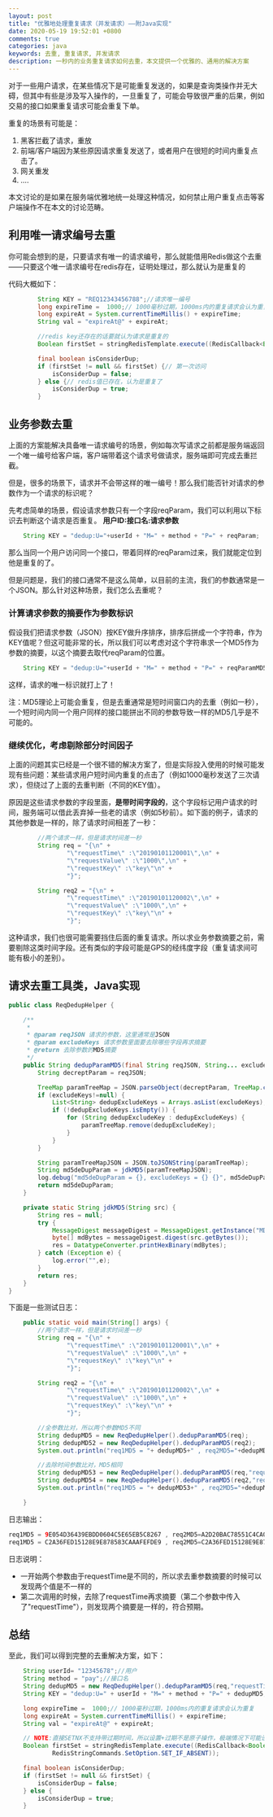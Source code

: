 ```yaml
---
layout: post
title: "优雅地处理重复请求（并发请求）——附Java实现"
date: 2020-05-19 19:52:01 +0800
comments: true
categories: java
keywords: 去重, 重复请求, 并发请求
description: 一秒内的业务重复请求如何去重，本文提供一个优雅的、通用的解决方案
---
```


对于一些用户请求，在某些情况下是可能重复发送的，如果是查询类操作并无大碍，但其中有些是涉及写入操作的，一旦重复了，可能会导致很严重的后果，例如交易的接口如果重复请求可能会重复下单。

重复的场景有可能是：

1. 黑客拦截了请求，重放
2. 前端/客户端因为某些原因请求重复发送了，或者用户在很短的时间内重复点击了。
3. 网关重发
4. ....



本文讨论的是如果在服务端优雅地统一处理这种情况，如何禁止用户重复点击等客户端操作不在本文的讨论范畴。



## 利用唯一请求编号去重

你可能会想到的是，只要请求有唯一的请求编号，那么就能借用Redis做这个去重——只要这个唯一请求编号在redis存在，证明处理过，那么就认为是重复的



代码大概如下：

```java
        String KEY = "REQ12343456788";//请求唯一编号
        long expireTime =  1000;// 1000毫秒过期，1000ms内的重复请求会认为重复
        long expireAt = System.currentTimeMillis() + expireTime;
        String val = "expireAt@" + expireAt;

        //redis key还存在的话要就认为请求是重复的
        Boolean firstSet = stringRedisTemplate.execute((RedisCallback<Boolean>) connection -> connection.set(KEY.getBytes(), val.getBytes(), Expiration.milliseconds(expireTime), RedisStringCommands.SetOption.SET_IF_ABSENT));

        final boolean isConsiderDup;
        if (firstSet != null && firstSet) {// 第一次访问
            isConsiderDup = false;
        } else {// redis值已存在，认为是重复了
            isConsiderDup = true;
        }

```



## 业务参数去重

上面的方案能解决具备唯一请求编号的场景，例如每次写请求之前都是服务端返回一个唯一编号给客户端，客户端带着这个请求号做请求，服务端即可完成去重拦截。



但是，很多的场景下，请求并不会带这样的唯一编号！那么我们能否针对请求的参数作为一个请求的标识呢？

先考虑简单的场景，假设请求参数只有一个字段reqParam，我们可以利用以下标识去判断这个请求是否重复。 **用户ID:接口名:请求参数**

```java
    String KEY = "dedup:U="+userId + "M=" + method + "P=" + reqParam;
```
那么当同一个用户访问同一个接口，带着同样的reqParam过来，我们就能定位到他是重复的了。



但是问题是，我们的接口通常不是这么简单，以目前的主流，我们的参数通常是一个JSON。那么针对这种场景，我们怎么去重呢？



### 计算请求参数的摘要作为参数标识

假设我们把请求参数（JSON）按KEY做升序排序，排序后拼成一个字符串，作为KEY值呢？但这可能非常的长，所以我们可以考虑对这个字符串求一个MD5作为参数的摘要，以这个摘要去取代reqParam的位置。

```java
    String KEY = "dedup:U="+userId + "M=" + method + "P=" + reqParamMD5;
```

这样，请求的唯一标识就打上了！



注：MD5理论上可能会重复，但是去重通常是短时间窗口内的去重（例如一秒），一个短时间内同一个用户同样的接口能拼出不同的参数导致一样的MD5几乎是不可能的。



### 继续优化，考虑剔除部分时间因子

上面的问题其实已经是一个很不错的解决方案了，但是实际投入使用的时候可能发现有些问题：某些请求用户短时间内重复的点击了（例如1000毫秒发送了三次请求），但绕过了上面的去重判断（不同的KEY值）。

原因是这些请求参数的字段里面，**是带时间字段的**，这个字段标记用户请求的时间，服务端可以借此丢弃掉一些老的请求（例如5秒前）。如下面的例子，请求的其他参数是一样的，除了请求时间相差了一秒：

```java
        //两个请求一样，但是请求时间差一秒
        String req = "{\n" +
                "\"requestTime\" :\"20190101120001\",\n" +
                "\"requestValue\" :\"1000\",\n" +
                "\"requestKey\" :\"key\"\n" +
                "}";

        String req2 = "{\n" +
                "\"requestTime\" :\"20190101120002\",\n" +
                "\"requestValue\" :\"1000\",\n" +
                "\"requestKey\" :\"key\"\n" +
                "}";

```

这种请求，我们也很可能需要挡住后面的重复请求。所以求业务参数摘要之前，需要剔除这类时间字段。还有类似的字段可能是GPS的经纬度字段（重复请求间可能有极小的差别）。



## 请求去重工具类，Java实现

```java
public class ReqDedupHelper {

    /**
     *
     * @param reqJSON 请求的参数，这里通常是JSON
     * @param excludeKeys 请求参数里面要去除哪些字段再求摘要
     * @return 去除参数的MD5摘要
     */
    public String dedupParamMD5(final String reqJSON, String... excludeKeys) {
        String decreptParam = reqJSON;

        TreeMap paramTreeMap = JSON.parseObject(decreptParam, TreeMap.class);
        if (excludeKeys!=null) {
            List<String> dedupExcludeKeys = Arrays.asList(excludeKeys);
            if (!dedupExcludeKeys.isEmpty()) {
                for (String dedupExcludeKey : dedupExcludeKeys) {
                    paramTreeMap.remove(dedupExcludeKey);
                }
            }
        }

        String paramTreeMapJSON = JSON.toJSONString(paramTreeMap);
        String md5deDupParam = jdkMD5(paramTreeMapJSON);
        log.debug("md5deDupParam = {}, excludeKeys = {} {}", md5deDupParam, Arrays.deepToString(excludeKeys), paramTreeMapJSON);
        return md5deDupParam;
    }

    private static String jdkMD5(String src) {
        String res = null;
        try {
            MessageDigest messageDigest = MessageDigest.getInstance("MD5");
            byte[] mdBytes = messageDigest.digest(src.getBytes());
            res = DatatypeConverter.printHexBinary(mdBytes);
        } catch (Exception e) {
            log.error("",e);
        }
        return res;
    }
}

```



下面是一些测试日志：

```java
    public static void main(String[] args) {
        //两个请求一样，但是请求时间差一秒
        String req = "{\n" +
                "\"requestTime\" :\"20190101120001\",\n" +
                "\"requestValue\" :\"1000\",\n" +
                "\"requestKey\" :\"key\"\n" +
                "}";

        String req2 = "{\n" +
                "\"requestTime\" :\"20190101120002\",\n" +
                "\"requestValue\" :\"1000\",\n" +
                "\"requestKey\" :\"key\"\n" +
                "}";

        //全参数比对，所以两个参数MD5不同
        String dedupMD5 = new ReqDedupHelper().dedupParamMD5(req);
        String dedupMD52 = new ReqDedupHelper().dedupParamMD5(req2);
        System.out.println("req1MD5 = "+ dedupMD5+" , req2MD5="+dedupMD52);

        //去除时间参数比对，MD5相同
        String dedupMD53 = new ReqDedupHelper().dedupParamMD5(req,"requestTime");
        String dedupMD54 = new ReqDedupHelper().dedupParamMD5(req2,"requestTime");
        System.out.println("req1MD5 = "+ dedupMD53+" , req2MD5="+dedupMD54);

    }
```



日志输出：

```java
req1MD5 = 9E054D36439EBDD0604C5E65EB5C8267 , req2MD5=A2D20BAC78551C4CA09BEF97FE468A3F
req1MD5 = C2A36FED15128E9E878583CAAAFEFDE9 , req2MD5=C2A36FED15128E9E878583CAAAFEFDE9
```



日志说明：

- 一开始两个参数由于requestTime是不同的，所以求去重参数摘要的时候可以发现两个值是不一样的
- 第二次调用的时候，去除了requestTime再求摘要（第二个参数中传入了"requestTime"），则发现两个摘要是一样的，符合预期。





## 总结

至此，我们可以得到完整的去重解决方案，如下：



```java
    String userId= "12345678";//用户
    String method = "pay";//接口名
    String dedupMD5 = new ReqDedupHelper().dedupParamMD5(req,"requestTime");//计算请求参数摘要，其中剔除里面请求时间的干扰
    String KEY = "dedup:U=" + userId + "M=" + method + "P=" + dedupMD5;

    long expireTime =  1000;// 1000毫秒过期，1000ms内的重复请求会认为重复
    long expireAt = System.currentTimeMillis() + expireTime;
    String val = "expireAt@" + expireAt;

    // NOTE:直接SETNX不支持带过期时间，所以设置+过期不是原子操作，极端情况下可能设置了就不过期了，后面相同请求可能会误以为需要去重，所以这里使用底层API，保证SETNX+过期时间是原子操作
    Boolean firstSet = stringRedisTemplate.execute((RedisCallback<Boolean>) connection -> connection.set(KEY.getBytes(), val.getBytes(), Expiration.milliseconds(expireTime),
            RedisStringCommands.SetOption.SET_IF_ABSENT));

    final boolean isConsiderDup;
    if (firstSet != null && firstSet) {
        isConsiderDup = false;
    } else {
        isConsiderDup = true;
    }
```
